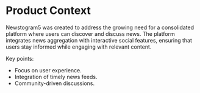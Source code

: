 # Product Context

Newstogram5 was created to address the growing need for a consolidated platform where users can discover and discuss news. The platform integrates news aggregation with interactive social features, ensuring that users stay informed while engaging with relevant content.

Key points:
- Focus on user experience.
- Integration of timely news feeds.
- Community-driven discussions.
